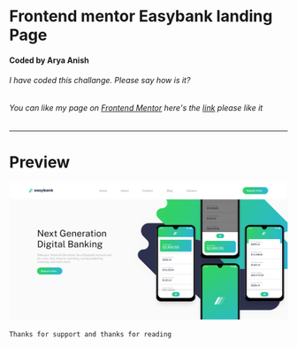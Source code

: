 # Frontend mentor Easybank landing Page

#### Coded by Arya Anish

###### I have coded this challange. Please say how is it?

###### You can like my page on [Frontend Mentor](https://www.frontendmentor.io) here's the [link](https://www.frontendmentor.io/solutions/responsive-easybank-landing-page-jCYVm2FSn) please like it

***

# Preview

![Image](hello.png)

`Thanks for support and thanks for reading`
